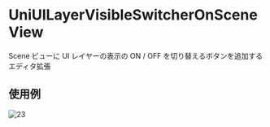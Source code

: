 # UniUILayerVisibleSwitcherOnSceneView

Scene ビューに UI レイヤーの表示の ON / OFF を切り替えるボタンを追加するエディタ拡張

## 使用例

![23](https://user-images.githubusercontent.com/6134875/90323889-8e1a3680-dfa2-11ea-8751-4e6e5a3ea6d3.gif)
